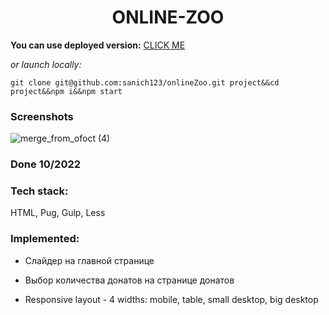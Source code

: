 <h1 align="center">ONLINE-ZOO</h1>

**You can use deployed version:** [CLICK ME](https://ornate-panda-2e0cb0.netlify.app/index.html)

*or launch locally:*

`git clone git@github.com:sanich123/onlineZoo.git project&&cd project&&npm i&&npm start`

### Screenshots

![merge_from_ofoct (4)](https://user-images.githubusercontent.com/70276651/227779991-f5895294-3c94-40bf-a743-7b0dc54670b9.jpg)

### Done 10/2022

### Tech stack:
HTML, Pug, Gulp, Less

### Implemented:

* Слайдер на главной странице

* Выбор количества донатов на странице донатов

* Responsive layout - 4 widths: mobile, table, small desktop, big desktop

